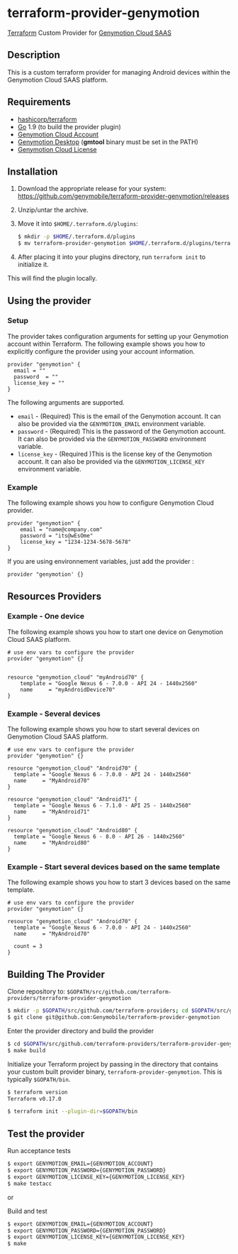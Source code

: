 # terraform-provider-genymotion

[Terraform](https://www.terraform.io) Custom Provider for [Genymotion Cloud SAAS](https://www.genymotion.com/cloud/)

## Description

This is a custom terraform provider for managing Android devices within the Genymotion Cloud SAAS platform.

## Requirements

* [hashicorp/terraform](https://github.com/hashicorp/terraform)
* [Go](https://golang.org/doc/install) 1.9 (to build the provider plugin)
* [Genymotion Cloud Account](https://www.genymotion.com/acount/create/)
* [Genymotion Desktop](https://www.genymotion.com/download/) (**gmtool** binary must be set in the PATH)
* [Genymotion Cloud License](https://www.genymotion.com/pricing-and-licensing/)

## Installation

1. Download the appropriate release for your system: https://github.com/genymobile/terraform-provider-genymotion/releases

1. Unzip/untar the archive.

1. Move it into `$HOME/.terraform.d/plugins`:

    ```sh
    $ mkdir -p $HOME/.terraform.d/plugins
    $ mv terraform-provider-genymotion $HOME/.terraform.d/plugins/terraform-provider-genymotion
    ```

1. After placing it into your plugins directory, run `terraform init` to initialize it.

  This will find the plugin locally.


## Using the provider

### Setup ###

The provider takes configuration arguments for setting up your Genymotion account within Terraform. The following example shows you how to explicitly configure the provider using your account information.

```hcl
provider "genymotion" {
  email = ""
  password  = ""
  license_key = ""
}
```

The following arguments are supported.

- `email` - (Required) This is the email of the Genymotion account. It can also be provided via the `GENYMOTION_EMAIL` environment variable.
- `password` - (Required) This is the password of the Genymotion account. It can also be provided via the `GENYMOTION_PASSWORD` environment variable.
- `license_key` - (Required )This is the license key of the Genymotion account. It can also be provided via the `GENYMOTION_LICENSE_KEY` environment variable.

### Example ###

The following example shows you how to configure Genymotion Cloud provider.

```hcl
provider "genymotion" {
    email = "name@company.com"
    password = "its@wEsOme"
    license_key = "1234-1234-5678-5678"
}  
```

If you are using environnement variables, just add the provider : 
```hcl
provider "genymotion' {}
```


## Resources Providers ##

### Example - One device ###

The following example shows you how to start one device on Genymotion Cloud SAAS platform.

```hcl
# use env vars to configure the provider
provider "genymotion" {}


resource "genymotion_cloud" "myAndroid70" {
    template = "Google Nexus 6 - 7.0.0 - API 24 - 1440x2560"
    name     = "myAndroidDevice70"
}
```

### Example - Several devices ###

The following example shows you how to start several devices on Genymotion Cloud SAAS platform.

```hcl
# use env vars to configure the provider
provider "genymotion" {}

resource "genymotion_cloud" "Android70" {
  template = "Google Nexus 6 - 7.0.0 - API 24 - 1440x2560"
  name     = "MyAndroid70"
}

resource "genymotion_cloud" "Android71" {
  template = "Google Nexus 6 - 7.1.0 - API 25 - 1440x2560"
  name     = "MyAndroid71"
}

resource "genymotion_cloud" "Android80" {
  template = "Google Nexus 6 - 8.0 - API 26 - 1440x2560"
  name     = "MyAndroid80"
}
```

### Example - Start several devices based on the same template

The following example shows you how to start 3 devices based on the same template.

```hcl
# use env vars to configure the provider
provider "genymotion" {}

resource "genymotion_cloud" "Android70" {
  template = "Google Nexus 6 - 7.0.0 - API 24 - 1440x2560"
  name     = "MyAndroid70"

  count = 3
}
```

## Building The Provider

Clone repository to: `$GOPATH/src/github.com/terraform-providers/terraform-provider-genymotion`

```sh
$ mkdir -p $GOPATH/src/github.com/terraform-providers; cd $GOPATH/src/github.com/terraform-providers
$ git clone git@github.com:Genymobile/terraform-provider-genymotion
```

Enter the provider directory and build the provider

```sh
$ cd $GOPATH/src/github.com/terraform-providers/terraform-provider-genymotion
$ make build
```

Initialize your Terraform project by passing in the directory that contains your custom built provider binary, `terraform-provider-genymotion`. This is typically `$GOPATH/bin`.

```sh
$ terraform version
Terraform v0.17.0

$ terraform init --plugin-dir=$GOPATH/bin
```

## Test the provider

Run acceptance tests
```sh
$ export GENYMOTION_EMAIL={GENYMOTION_ACCOUNT}
$ export GENYMOTION_PASSWORD={GENYMOTION_PASSWORD}
$ export GENYMOTION_LICENSE_KEY={GENYMOTION_LICENSE_KEY}
$ make testacc
```

or 

Build and test 
```sh
$ export GENYMOTION_EMAIL={GENYMOTION_ACCOUNT}
$ export GENYMOTION_PASSWORD={GENYMOTION_PASSWORD}
$ export GENYMOTION_LICENSE_KEY={GENYMOTION_LICENSE_KEY}
$ make
```